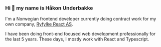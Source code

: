 ### Hi 👋 my name is Håkon Underbakke

I'm a Norwegian frontend developer currently doing contract work for my own company, [Ryfylke React AS](https://github.com/ryfylke-react-as).

I have been doing front-end focused web development professionally for the last 5 years. These days, I mostly work with React and Typescript.
